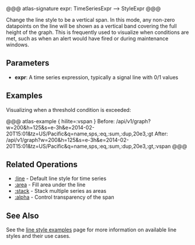 @@@ atlas-signature
expr: TimeSeriesExpr
-->
StyleExpr
@@@

Change the line style to be a vertical span. In this mode, any non-zero datapoints on the
line will be shown as a vertical band covering the full height of the graph. This is
frequently used to visualize when conditions are met, such as when an alert would have fired
or during maintenance windows.

## Parameters

* **expr**: A time series expression, typically a signal line with 0/1 values

## Examples

Visualizing when a threshold condition is exceeded:

@@@ atlas-example { hilite=:vspan }
Before: /api/v1/graph?w=200&h=125&s=e-3h&e=2014-02-20T15:01&tz=US/Pacific&q=name,sps,:eq,:sum,:dup,20e3,:gt
After: /api/v1/graph?w=200&h=125&s=e-3h&e=2014-02-20T15:01&tz=US/Pacific&q=name,sps,:eq,:sum,:dup,20e3,:gt,:vspan
@@@

## Related Operations

* [:line](line.md) - Default line style for time series
* [:area](area.md) - Fill area under the line
* [:stack](stack.md) - Stack multiple series as areas
* [:alpha](alpha.md) - Control transparency of the span

## See Also

See the [line style examples](../../api/graph/line-styles.md) page for more information on
available line styles and their use cases.
